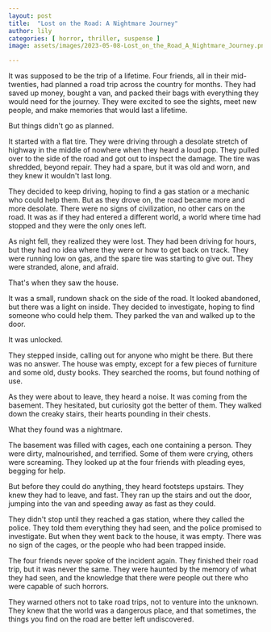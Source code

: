 ```yaml
---
layout: post
title:  "Lost on the Road: A Nightmare Journey"
author: lily
categories: [ horror, thriller, suspense ]
image: assets/images/2023-05-08-Lost_on_the_Road_A_Nightmare_Journey.png

---
```

It was supposed to be the trip of a lifetime. Four friends, all in their mid-twenties, had planned a road trip across the country for months. They had saved up money, bought a van, and packed their bags with everything they would need for the journey. They were excited to see the sights, meet new people, and make memories that would last a lifetime.

But things didn't go as planned.

It started with a flat tire. They were driving through a desolate stretch of highway in the middle of nowhere when they heard a loud pop. They pulled over to the side of the road and got out to inspect the damage. The tire was shredded, beyond repair. They had a spare, but it was old and worn, and they knew it wouldn't last long.

They decided to keep driving, hoping to find a gas station or a mechanic who could help them. But as they drove on, the road became more and more desolate. There were no signs of civilization, no other cars on the road. It was as if they had entered a different world, a world where time had stopped and they were the only ones left.

As night fell, they realized they were lost. They had been driving for hours, but they had no idea where they were or how to get back on track. They were running low on gas, and the spare tire was starting to give out. They were stranded, alone, and afraid.

That's when they saw the house.

It was a small, rundown shack on the side of the road. It looked abandoned, but there was a light on inside. They decided to investigate, hoping to find someone who could help them. They parked the van and walked up to the door.

It was unlocked.

They stepped inside, calling out for anyone who might be there. But there was no answer. The house was empty, except for a few pieces of furniture and some old, dusty books. They searched the rooms, but found nothing of use.

As they were about to leave, they heard a noise. It was coming from the basement. They hesitated, but curiosity got the better of them. They walked down the creaky stairs, their hearts pounding in their chests.

What they found was a nightmare.

The basement was filled with cages, each one containing a person. They were dirty, malnourished, and terrified. Some of them were crying, others were screaming. They looked up at the four friends with pleading eyes, begging for help.

But before they could do anything, they heard footsteps upstairs. They knew they had to leave, and fast. They ran up the stairs and out the door, jumping into the van and speeding away as fast as they could.

They didn't stop until they reached a gas station, where they called the police. They told them everything they had seen, and the police promised to investigate. But when they went back to the house, it was empty. There was no sign of the cages, or the people who had been trapped inside.

The four friends never spoke of the incident again. They finished their road trip, but it was never the same. They were haunted by the memory of what they had seen, and the knowledge that there were people out there who were capable of such horrors.

They warned others not to take road trips, not to venture into the unknown. They knew that the world was a dangerous place, and that sometimes, the things you find on the road are better left undiscovered.